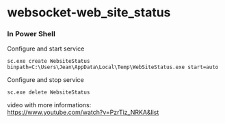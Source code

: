 # websocket-web_site_status
### In Power Shell

Configure and start service

`sc.exe create WebsiteStatus binpath=C:\Users\Jean\AppData\Local\Temp\WebSiteStatus.exe start=auto`

Configure and stop service

`sc.exe delete WebsiteStatus`



video with more informations:<br>
https://www.youtube.com/watch?v=PzrTiz_NRKA&list
